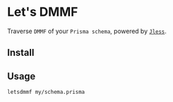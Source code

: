 # Let's DMMF
Traverse `DMMF` of your `Prisma schema`, powered by [`Jless`](https://github.com/PaulJuliusMartinez/jless).

## Install

## Usage
```shell
letsdmmf my/schema.prisma
```